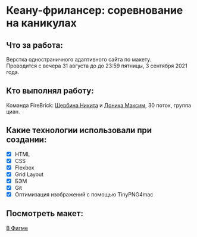 # Кеану-фрилансер: соревнование на каникулах
## Что за работа:
Верстка одностраничного адаптивного сайта по макету.<br/>Проводится с вечера 31 августа до до 23:59 пятницы, 3 сентября 2021 года.

## Кто выполнял работу:
Команда FireBrick: [Щербина Никита](https://github.com/ShcherbinaNick) и [Доника Максим](https://github.com/mvxim), 30 поток, группа циан.

## Какие технологии использовали при создании:
- [x] HTML
- [x] CSS
- [x] Flexbox
- [x] Grid Layout
- [x] БЭМ
- [x] Git
- [x] Оптимизация изображений с помощью TinyPNG4mac

## Посмотреть макет:
[В Фигме](https://www.figma.com/file/qXZjpqrgj0jjb9IZGRQZdT/Keanu-freelancer?node-id=0%3A1)
